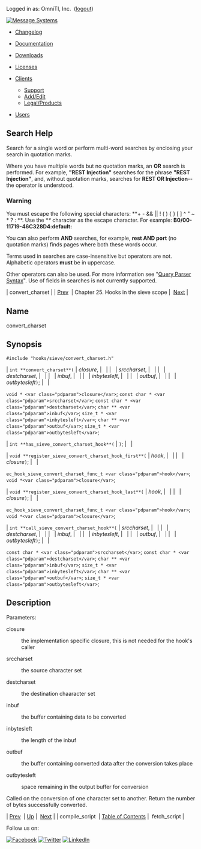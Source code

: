 Logged in as: OmniTI, Inc.  ([logout](https://support.messagesystems.com/logout.php))

[![Message Systems](https://support.messagesystems.com/images/ms-white205.png)](https://support.messagesystems.com/start.php) 

*   [Changelog](https://support.messagesystems.com/start.php?show=changelog)
*   [Documentation](https://support.messagesystems.com/docs/)
*   [Downloads](https://support.messagesystems.com/start.php)

*   [Licenses](https://support.messagesystems.com/license_summary.php)
*   <a href="">Clients</a>
    *   [Support](https://support.messagesystems.com/cs.php)
    *   [Add/Edit](https://support.messagesystems.com/edit_client.php)
    *   [Legal/Products](https://support.messagesystems.com/edit_products.php)
*   [Users](https://support.messagesystems.com/edit_customer.php)

## Search Help

Search for a single word or perform multi-word searches by enclosing your search in quotation marks.

Where you have multiple words but no quotation marks, an **OR** search is performed. For example, **"REST Injection"** searches for the phrase **"REST Injection"**, and, without quotation marks, searches for **REST OR Injection**--the operator is understood.

### Warning

You must escape the following special characters: **+ - && || ! ( ) { } [ ] ^ " ~ * ? : \**. Use the **\** character as the escape character. For example: **B0/00-11719-46C328D4\:default\:**

You can also perform **AND** searches, for example, **rest AND port** (no quotation marks) finds pages where both these words occur.

Terms used in searches are case-insensitive but operators are not. Alphabetic operators **must** be in uppercase.

Other operators can also be used. For more information see "[Query Parser Syntax](https://lucene.apache.org/core/old_versioned_docs/versions/3_0_0/queryparsersyntax.html)". Use of fields in searches is not currently supported.

| convert_charset |
| [Prev](extending.hooks.sieve.compile_script.php)  | Chapter 25. Hooks in the sieve scope |  [Next](extending.hooks.sieve.fetch_script.php) |

<a name="extending.hooks.sieve.convert_charset"></a>
## Name

convert_charset

## Synopsis

`#include "hooks/sieve/convert_charset.h"`

| `int **convert_charset**(` | <var class="pdparam">closure</var>, |   |
|   | <var class="pdparam">srccharset</var>, |   |
|   | <var class="pdparam">destcharset</var>, |   |
|   | <var class="pdparam">inbuf</var>, |   |
|   | <var class="pdparam">inbytesleft</var>, |   |
|   | <var class="pdparam">outbuf</var>, |   |
|   | <var class="pdparam">outbytesleft</var>`)`; |   |

`void * <var class="pdparam">closure</var>`;
`const char * <var class="pdparam">srccharset</var>`;
`const char * <var class="pdparam">destcharset</var>`;
`char ** <var class="pdparam">inbuf</var>`;
`size_t * <var class="pdparam">inbytesleft</var>`;
`char ** <var class="pdparam">outbuf</var>`;
`size_t * <var class="pdparam">outbytesleft</var>`;

| `int **has_sieve_convert_charset_hook**(` | `)`; |   |

| `void **register_sieve_convert_charset_hook_first**(` | <var class="pdparam">hook</var>, |   |
|   | <var class="pdparam">closure</var>`)`; |   |

`ec_hook_sieve_convert_charset_func_t <var class="pdparam">hook</var>`;
`void *<var class="pdparam">closure</var>`;

| `void **register_sieve_convert_charset_hook_last**(` | <var class="pdparam">hook</var>, |   |
|   | <var class="pdparam">closure</var>`)`; |   |

`ec_hook_sieve_convert_charset_func_t <var class="pdparam">hook</var>`;
`void *<var class="pdparam">closure</var>`;

| `int **call_sieve_convert_charset_hook**(` | <var class="pdparam">srccharset</var>, |   |
|   | <var class="pdparam">destcharset</var>, |   |
|   | <var class="pdparam">inbuf</var>, |   |
|   | <var class="pdparam">inbytesleft</var>, |   |
|   | <var class="pdparam">outbuf</var>, |   |
|   | <var class="pdparam">outbytesleft</var>`)`; |   |

`const char * <var class="pdparam">srccharset</var>`;
`const char * <var class="pdparam">destcharset</var>`;
`char ** <var class="pdparam">inbuf</var>`;
`size_t * <var class="pdparam">inbytesleft</var>`;
`char ** <var class="pdparam">outbuf</var>`;
`size_t * <var class="pdparam">outbytesleft</var>`;<a name="idp23798832"></a>
## Description

Parameters:

<dl class="variablelist">

<dt>closure</dt>

<dd>

the implementation specific closure, this is not needed for the hook's caller

</dd>

<dt>srccharset</dt>

<dd>

the source character set

</dd>

<dt>destcharset</dt>

<dd>

the destination chaaracter set

</dd>

<dt>inbuf</dt>

<dd>

the buffer containing data to be converted

</dd>

<dt>inbytesleft</dt>

<dd>

the length of the inbuf

</dd>

<dt>outbuf</dt>

<dd>

the buffer containing converted data after the conversion takes place

</dd>

<dt>outbytesleft</dt>

<dd>

space remaining in the output buffer for conversion

</dd>

</dl>

Called on the conversion of one character set to another. Return the number of bytes successfully converted.

| [Prev](extending.hooks.sieve.compile_script.php)  | [Up](extending.hooks.sieve.php) |  [Next](extending.hooks.sieve.fetch_script.php) |
| compile_script  | [Table of Contents](index.php) |  fetch_script |

Follow us on:

[![Facebook](https://support.messagesystems.com/images/icon-facebook.png)](http://www.facebook.com/messagesystems) [![Twitter](https://support.messagesystems.com/images/icon-twitter.png)](http://twitter.com/#!/MessageSystems) [![LinkedIn](https://support.messagesystems.com/images/icon-linkedin.png)](http://www.linkedin.com/company/message-systems)